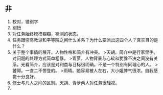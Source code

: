 ## 非

1. 校对，错别字
2. 别扭
  1. 对任务始终模模糊糊，猜测的状态。
  2. 任务跟崇高教派和平等院之间什么关系？为什么要派出这四个人？真实目的是什么？
  3. 关于整个事情的展开。人物性格和简介有冲突。
    >天胡。简介中是行家里手。对问题的处理方式简单粗暴。
    >青萝。人物背景与心软和犹豫不决之间没有关系。光看简介，应该是对利益与目标很明确。不是一个特别有同理心的人。
    >饕郭。一直二不愣登的。
    >雨晴。她容易被人左右，大小姐脾气很浓。自我感觉十分良好。
  4. 修士与凡人之间的区别。天胡、青萝两人对任务很轻视。 
1. 
